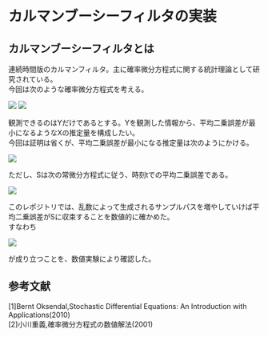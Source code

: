 # カルマンブーシーフィルタの実装
## カルマンブーシーフィルタとは
連続時間版のカルマンフィルタ。主に確率微分方程式に関する統計理論として研究されている。   
今回は次のような確率微分方程式を考える。

<img src="https://latex.codecogs.com/gif.latex?dX_t=FX_t&space;dt&plus;C&space;dW_t" />
<img src="https://latex.codecogs.com/gif.latex?dY_t=GX_t&space;dt&plus;D&space;dW^*_t" />

観測できるのはYだけであるとする。Yを観測した情報から、平均二乗誤差が最小になるようなXの推定量を構成したい。  
今回は証明は省くが、平均二乗誤差が最小になる推定量は次のようにかける。

<img src="https://latex.codecogs.com/gif.latex?d\hat{X}_t=(F-\frac{G^2S_t}{D^2})\hat{X}_tdt+\frac{GS_t}{D^2}dY_t" />

ただし、Sは次の常微分方程式に従う、時刻tでの平均二乗誤差である。

<img src="https://latex.codecogs.com/gif.latex?S'_t=-\frac{G^2S^2_t}{D^2}+2FS+C^2" />

このレポジトリでは、乱数によって生成されるサンプルパスを増やしていけば平均二乗誤差がSに収束することを数値的に確かめた。  
すなわち

<img src="https://latex.codecogs.com/gif.latex?E[|X_t-\hat{X}_t|^2]=S_t" />

が成り立つことを、数値実験により確認した。
## 参考文献
[1]Bernt Oksendal,Stochastic Differential Equations: An Introduction with Applications(2010)  
[2]小川重義,確率微分方程式の数値解法(2001)

